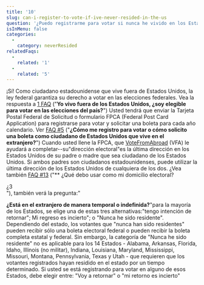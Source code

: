 ```yaml
---
title: '10'
slug: can-i-register-to-vote-if-ive-never-resided-in-the-us
question: '¿Puedo registrarme para votar si nunca he vivido en los Estados Unidos?'
isInMenu: false
categories:
  - 
    category: neverResided
relatedFaqs:
  - 
    related: '1'
  - 
    related: '5'
---
```

¡Sí! Como ciudadano estadounidense que vive fuera de Estados Unidos, la ley federal garantiza su derecho a votar en las elecciones federales. Vea la respuesta a [1 FAQ](/faqs/1) ("**Yo vivo fuera de los Estados Unidos, ¿soy elegible para votar en las elecciones del país?**") Usted tendrá que enviar la Tarjeta Postal Federal de Solicitud o formulario FPCA (Federal Post Card Application) para registrarse para votar y solicitar una boleta para cada año calendario. Ver [FAQ #5](/faqs/5) ("**¿Cómo me registro para votar o cómo solicito una boleta como ciudadano de Estados Unidos que vive en el extranjero?**") Cuando usted llene la FPCA, que [VoteFromAbroad](/) (VFA) le ayudará a completar--su"dirección electoral"es la última dirección en los Estados Unidos de su padre o madre que sea ciudadano de los Estados Unidos. Si ambos padres son ciudadanos estadounidenses, puede utilizar la última dirección de los Estados Unidos de cualquiera de los dos. ¿Vea también [FAQ #13](/faqs/13) ("** ¿Qué debo usar como mi domicilio electoral?

<div class="notranslate">
  ¿3
</div> "), también verá la pregunta:"

**¿Está en el extranjero de manera temporal o indefinida?**"para la mayoría de los Estados, se elige una de estas tres alternativas:"tengo intención de retornar"; Mi regreso es incierto"; o "Nunca he sido residente". Dependiendo del estado, los votantes que "nunca han sido residentes" pueden recibir sólo una boleta electoral federal o pueden recibir la boleta completa estatal y federal. Sin embargo, la categoría de "Nunca he sido residente" no es aplicable para los 14 Estados - Alabama, Arkansas, Florida, Idaho, Illinois (no militar), Indiana, Louisiana, Maryland, Mississippi, Missouri, Montana, Pennsylvania, Texas y Utah - que requieren que los votantes registrados hayan residido en el estado por un tiempo determinado. Si usted se está registrando para votar en alguno de esos Estados, debe elegir entre: "Voy a retornar" o "mi retorno es incierto"</p>